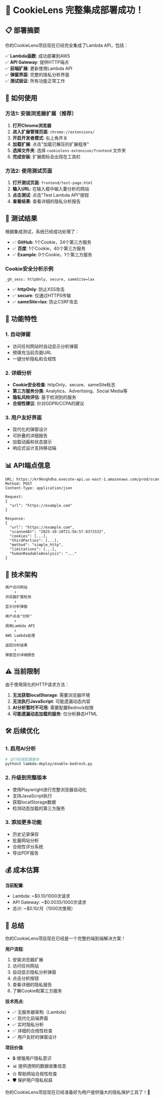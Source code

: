 # 🎉 CookieLens 完整集成部署成功！

## 📋 部署摘要

你的CookieLens项目现在已经完全集成了Lambda API，包括：

✅ **Lambda函数**: 成功部署到AWS  
✅ **API Gateway**: 提供HTTP端点  
✅ **前端扩展**: 更新使用Lambda API  
✅ **弹窗界面**: 完整的隐私分析界面  
✅ **测试验证**: 所有功能正常工作  

## 🚀 如何使用

### 方法1: 安装浏览器扩展（推荐）

1. **打开Chrome浏览器**
2. **进入扩展管理页面**: `chrome://extensions/`
3. **开启开发者模式**: 右上角开关
4. **加载扩展**: 点击"加载已解压的扩展程序"
5. **选择文件夹**: 选择 `cookielens-extension/frontend` 文件夹
6. **完成安装**: 扩展图标会出现在工具栏

### 方法2: 使用测试页面

1. **打开测试页面**: `frontend/test-page.html`
2. **输入URL**: 在输入框中输入要分析的网站
3. **点击测试**: 点击"Test Lambda API"按钮
4. **查看结果**: 查看详细的隐私分析报告

## 🧪 测试结果

根据集成测试，系统已经成功处理了：

- ✅ **GitHub**: 1个Cookie，24个第三方服务
- ✅ **百度**: 1个Cookie，40个第三方服务  
- ✅ **Example**: 0个Cookie，1个第三方服务

### Cookie安全分析示例
```
_gh_sess: httpOnly, secure, sameSite=lax
```
- ✅ **httpOnly**: 防止XSS攻击
- ✅ **secure**: 仅通过HTTPS传输
- ✅ **sameSite=lax**: 防止CSRF攻击

## 🎯 功能特性

### 1. 自动弹窗
- 访问任何网站时自动显示分析弹窗
- 预填充当前页面URL
- 一键分析隐私和合规性

### 2. 详细分析
- **Cookie安全检查**: httpOnly、secure、sameSite标志
- **第三方服务分类**: Analytics、Advertising、Social Media等
- **隐私风险评估**: 基于检测到的服务
- **合规性建议**: 针对GDPR/CCPA的建议

### 3. 用户友好界面
- 现代化的弹窗设计
- 可折叠的详细报告
- 加载动画和状态提示
- 响应式设计支持移动端

## 📊 API端点信息

```
URL: https://kr9knqhdha.execute-api.us-east-1.amazonaws.com/prod/scan
Method: POST
Content-Type: application/json

Request:
{
  "url": "https://example.com"
}

Response:
{
  "url": "https://example.com",
  "scannedAt": "2025-10-10T21:56:57.037333Z",
  "cookies": [...],
  "thirdParties": [...],
  "method": "simple_http",
  "limitations": [...],
  "humanReadableAnalysis": "..."
}
```

## 🔧 技术架构

```
用户访问网站
    ↓
浏览器扩展检测
    ↓
显示分析弹窗
    ↓
用户点击"分析"
    ↓
调用Lambda API
    ↓
AWS Lambda处理
    ↓
返回分析结果
    ↓
弹窗显示详细报告
```

## ⚠️ 当前限制

由于使用简化的HTTP请求方法：

1. **无法获取localStorage**: 需要浏览器环境
2. **无法执行JavaScript**: 可能遗漏动态内容
3. **AI分析暂时不可用**: 需要配置Bedrock权限
4. **可能遗漏动态加载的服务**: 仅分析静态HTML

## 🛠️ 后续优化

### 1. 启用AI分析
```bash
# 运行权限配置脚本
python3 lambda-deploy/enable-bedrock.py
```

### 2. 升级到完整版本
- 使用Playwright进行完整浏览器自动化
- 支持JavaScript执行
- 获取localStorage数据
- 检测动态加载的第三方服务

### 3. 添加更多功能
- 历史记录保存
- 批量网站分析
- 合规性评分系统
- 导出PDF报告

## 💰 成本估算

**当前配置**:
- Lambda: ~$0.10/1000次请求
- API Gateway: ~$0.0035/1000次请求
- 总计: ~$0.10/月（1000次使用）

## 🎉 总结

你的CookieLens项目现在已经是一个完整的端到端解决方案！

**用户流程**:
1. 安装浏览器扩展
2. 访问任何网站
3. 自动显示隐私分析弹窗
4. 点击分析按钮
5. 查看详细的隐私报告
6. 了解Cookie和第三方服务

**技术亮点**:
- ✅ 无服务器架构（Lambda）
- ✅ 现代化前端界面
- ✅ 实时隐私分析
- ✅ 详细的合规性检查
- ✅ 用户友好的弹窗设计

**项目价值**:
- 🔒 增强用户隐私意识
- 📊 提供透明的数据收集信息
- ⚖️ 帮助网站合规性检查
- 🛡️ 保护用户隐私权益

你的CookieLens项目现在已经准备好为用户提供强大的隐私保护工具了！🚀
